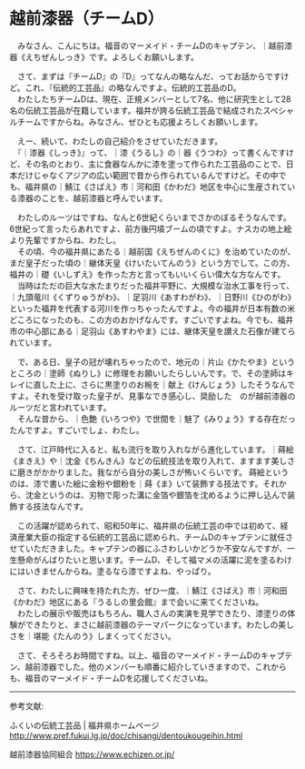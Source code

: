 # 越前漆器（チームD）

　みなさん、こんにちは。福音のマーメイド・チームDのキャプテン、｜越前漆器《えちぜんしっき》です。よろしくお願いします。

　さて、まずは『チームD』の『D』ってなんの略なんだ、ってお話からですけど。これ、『伝統的工芸品』の略なんですよ。伝統的工芸品のD。  
　わたしたちチームDは、現在、正規メンバーとして7名、他に研究生として28名の伝統工芸品が在籍しています。福井が誇る伝統工芸品で結成されたスペシャルチームですからね。みなさん、ぜひとも応援よろしくお願いします。

　えー、続いて、わたしの自己紹介をさせていただきます。  
　『｜漆器《しっき》』って、｜漆《うるし》の｜器《うつわ》って書くんですけど、その名のとおり、主に食器なんかに漆を塗って作られた工芸品のことで、日本だけじゃなくアジアの広い範囲で昔から作られているんですけど。その中でも、福井県の｜鯖江《さばえ》市｜河和田《かわだ》地区を中心に生産されている漆器のことを、越前漆器と呼んでいます。

　わたしのルーツはですね、なんと6世紀くらいまでさかのぼるそうなんです。6世紀って言ったらあれですよ、前方後円墳ブームの頃ですよ。ナスカの地上絵より先輩ですからね、わたし。  
　その頃、今の福井県にあたる｜越前国《えちぜんのくに》を治めていたのが、まだ皇子だった頃の｜継体天皇《けいたいてんのう》という方でして。この方、福井の｜礎《いしずえ》を作った方と言ってもいいくらい偉大な方なんです。  
　当時はただの巨大な水たまりだった福井平野に、大規模な治水工事を行って、｜九頭竜川《くずりゅうがわ》、｜足羽川《あすわがわ》、｜日野川《ひのがわ》といった福井を代表する河川を作っちゃったんですよ。今の福井が日本有数の米どころになったのも、この方のおかげなんです。すごいですよね。今でも、福井市の中心部にある｜足羽山《あすわやま》には、継体天皇を讃えた石像が建てられています。

　で、ある日、皇子の冠が壊れちゃったので、地元の｜片山《かたやま》というところの｜塗師《ぬりし》に修理をお願いしたらしいんです。で、その塗師はキレイに直した上に、さらに黒塗りのお椀を｜献上《けんじょう》したそうなんですよ。それを受け取った皇子が、見事なでき感心し、奨励した　のが越前漆器のルーツだと言われています。  
　そんな昔から、｜色艶《いろつや》で世間を｜魅了《みりょう》する存在だったんですよ。すごいでしょ、わたし。

　さて、江戸時代に入ると、私も流行を取り入れながら進化しています。｜蒔絵《まきえ》や｜沈金《ちんきん》などの伝統技法を取り入れて、ますます美しさに磨きがかかりました。我ながら自分の美しさが怖いくらいです。
蒔絵というのは、漆で書いた絵に金粉や銀粉を｜蒔《ま》いて装飾する技法です。それから、沈金というのは、刃物で彫った溝に金箔や銀箔を沈めるように押し込んで装飾する技法なんです。


　この活躍が認められて、昭和50年に、福井県の伝統工芸の中では初めて、経済産業大臣の指定する伝統的工芸品に認められ、チームDのキャプテンに就任させていただきました。キャプテンの器にふさわしいかどうか不安なんですが、一生懸命がんばりたいと思います。チームD、そして福マメの活躍に泥を塗るわけにはいきませんからね。塗るなら漆ですよね、やっぱり。

　さて、わたしに興味を持たれた方、ぜひ一度、｜鯖江《さばえ》市｜河和田《かわだ》地区にある『うるしの里会館』まで会いに来てくださいね。  
　わたしの展示や販売はもちろん、職人さんの実演を見学できたり、漆塗りの体験ができたりと、まさに越前漆器のテーマパークになっています。わたしの美しさを｜堪能《たんのう》しまくってください。

　さて、そろそろお時間ですね。以上、福音のマーメイド・チームDのキャプテン、越前漆器でした。他のメンバーも順番に紹介していきますので、これからも、福音のマーメイド・チームDを応援してくださいね。

----
参考文献:

ふくいの伝統工芸品 | 福井県ホームページ
http://www.pref.fukui.lg.jp/doc/chisangi/dentoukougeihin.html

越前漆器協同組合
https://www.echizen.or.jp/
<!--stackedit_data:
eyJoaXN0b3J5IjpbLTE1OTQ4NzU3ODIsMTMyMDU4Mjk5OSwxMD
QxNjY1NiwtMTM4Nzg5MTg1OSwyMDUzNTI5MjUwLC0xODUzNzU4
NjQyLC05ODc5OTg3MTAsNzgxMDM5NzUsLTk5NzMzNzA0MSwtMT
EyODQwODYyNCw0MTkzMjQ2MDAsLTEwMTAyNzA0MzUsMTA1MzAy
MDU0NCwyMTMyMjU2OTc1LC0xMDE3NDgwNDM2LDIwMjM1MzQ1MT
AsLTE2MTEwOTgyMTUsLTI3OTE5MjUxMiwyMTEyOTI3Njk3LC0y
MTAzNDc5MDkxXX0=
-->